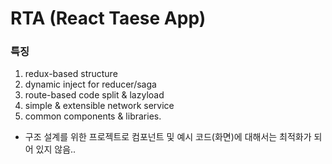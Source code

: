 # RTA (React Taese App)

### 특징
1. redux-based structure
2. dynamic inject for reducer/saga
4. route-based code split & lazyload
5. simple & extensible network service
6. common components & libraries.

  - 구조 설계를 위한 프로젝트로 컴포넌트 및 예시 코드(화면)에 대해서는 최적화가 되어 있지 않음..
